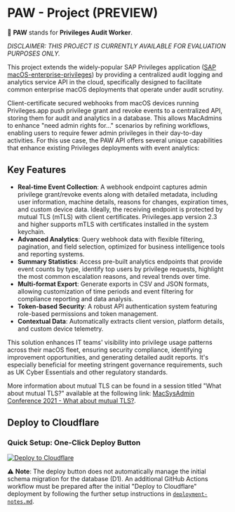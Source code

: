 # PAW - Project (PREVIEW)
🐾 **PAW** stands for **Privileges Audit Worker**.

*DISCLAIMER: THIS PROJECT IS CURRENTLY AVAILABLE FOR EVALUATION PURPOSES ONLY.*

This project extends the widely-popular SAP Privileges application ([SAP macOS-enterprise-privileges](https://github.com/SAP/macOS-enterprise-privileges)) by providing a centralized audit logging and analytics service API in the cloud, specifically designed to facilitate common enterprise macOS deployments that operate under audit scrutiny.

Client-certificate secured webhooks from macOS devices running Privileges.app push privilege grant and revoke events to a centralized API, storing them for audit and analytics in a database. This allows MacAdmins to enhance "need admin rights for..." scenarios by refining workflows, enabling users to require fewer admin privileges in their day-to-day activities. For this use case, the PAW API offers several unique capabilities that enhance existing Privileges deployments with event analytics:

## Key Features

-   **Real-time Event Collection**: A webhook endpoint captures admin privilege grant/revoke events along with detailed metadata, including user information, machine details, reasons for changes, expiration times, and custom device data. Ideally, the receiving endpoint is protected by mutual TLS (mTLS) with client certificates. Privileges.app version 2.3 and higher supports mTLS with certificates installed in the system keychain.
-   **Advanced Analytics**: Query webhook data with flexible filtering, pagination, and field selection, optimized for business intelligence tools and reporting systems.
-   **Summary Statistics**: Access pre-built analytics endpoints that provide event counts by type, identify top users by privilege requests, highlight the most common escalation reasons, and reveal trends over time.
-   **Multi-format Export**: Generate exports in CSV and JSON formats, allowing customization of time periods and event filtering for compliance reporting and data analysis.
-   **Token-based Security**: A robust API authentication system featuring role-based permissions and token management.
-   **Contextual Data**: Automatically extracts client version, platform details, and custom device telemetry.

This solution enhances IT teams' visibility into privilege usage patterns across their macOS fleet, ensuring security compliance, identifying improvement opportunities, and generating detailed audit reports. It's especially beneficial for meeting stringent governance requirements, such as UK Cyber Essentials and other regulatory standards.


More information about mutual TLS can be found in a session titled "What about mutual TLS?" available at the following link: [MacSysAdmin Conference 2021 - What about mutual TLS?](https://docs.macsysadmin.se/2021/video/Day2Session4.mp4).


## Deploy to Cloudflare

### Quick Setup: One-Click Deploy Button

[![Deploy to Cloudflare](https://deploy.workers.cloudflare.com/button)](https://deploy.workers.cloudflare.com/?url=https://github.com/headmin/paw-project)

⚠️ **Note**: The deploy button does not automatically manage the initial schema migration for the database (D1). An additional GitHub Actions workflow must be prepared after the initial "Deploy to Cloudflare" deployment by following the further setup instructions in [`deployment-notes.md`](deployment-notes.md).



